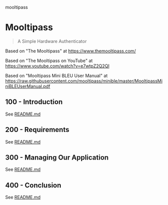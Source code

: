 mooltipass
# Mooltipass

> A Simple Hardware Authenticator

Based on "The Mooltipass" at https://www.themooltipass.com/

Based on "The Mooltipass on YouTube" at https://www.youtube.com/watch?v=e7wtpZ2Q2QI

Based on "Mooltipass Mini BLEU User Manual" at https://raw.githubusercontent.com/mooltipass/minible/master/MooltipassMiniBLEUserManual.pdf

## 100 - Introduction

See [README.md](./100/README.md)

## 200 - Requirements

See [README.md](./200/README.md)

## 300 - Managing Our Application

See [README.md](./300/README.md)

## 400 - Conclusion

See [README.md](./400/README.md)
